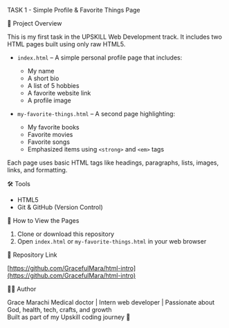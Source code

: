 TASK 1 - Simple Profile & Favorite Things Page

📄 Project Overview

This is my first task in the UPSKILL Web Development track. It includes two HTML pages built using only raw HTML5.

- `index.html` – A simple personal profile page that includes:
  - My name
  - A short bio
  - A list of 5 hobbies
  - A favorite website link
  - A profile image

- `my-favorite-things.html` – A second page highlighting:
  - My favorite books
  - Favorite movies
  - Favorite songs  
  - Emphasized items using `<strong>` and `<em>` tags

Each page uses basic HTML tags like headings, paragraphs, lists, images, links, and formatting.

🛠️ Tools 

- HTML5
- Git & GitHub (Version Control)

📁 How to View the Pages

1. Clone or download this repository  
2. Open `index.html` or `my-favorite-things.html` in your web browser

🔗 Repository Link

[https://github.com/GracefulMara/html-intro](https://github.com/GracefulMara/html-intro)

👩🏽 Author

Grace Marachi
Medical doctor | Intern web developer | Passionate about God, health, tech, crafts, and growth  
Built as part of my Upskill coding journey 🚀


